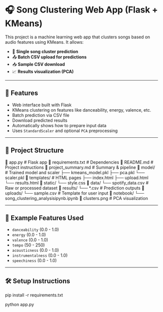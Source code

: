 # 🎧 Song Clustering Web App (Flask + KMeans)

This project is a machine learning web app that clusters songs based on audio features using KMeans. It allows:

- 🔘 **Single song cluster prediction**
- 📤 **Batch CSV upload for predictions**
- 📥 **Sample CSV download**
- 📈 **Results visualization (PCA)**

---

## 🚀 Features

- Web interface built with Flask
- KMeans clustering on features like danceability, energy, valence, etc.
- Batch prediction via CSV file
- Download predicted results
- Automatically shows how to prepare input data
- Uses `StandardScaler` and optional `PCA` preprocessing

---

## 📁 Project Structure

📄 app.py # Flask app
📄 requirements.txt # Dependencies
📄 README.md # Project instructions
📄 project_summary.md # Summary & pipeline
📁 model/ # Trained model and scaler
├── kmeans_model.pkl
├── pca.pkl
└── scaler.pkl
📁 templates/ # HTML pages
├── index.html
├── upload.html
└── results.html
📁 static/
└── style.css
📁 data/
└── spotify_data.csv # Raw or processed dataset
📁 results/
└── *.csv # Prediction outputs
📁 uploads/
└── sample.csv # Template for user input
📁 notebook/
└── song_clustering_analysisipynb.ipynb
📄 clusters.png # PCA visualization




---

## 🧪 Example Features Used

- `danceability` (0.0 - 1.0)
- `energy` (0.0 - 1.0)
- `valence` (0.0 - 1.0)
- `tempo` (50 - 250)
- `acousticness` (0.0 - 1.0)
- `instrumentalness` (0.0 - 1.0)
- `speechiness` (0.0 - 1.0)

---

## 🛠 Setup Instructions

pip install -r requirements.txt

python app.py
